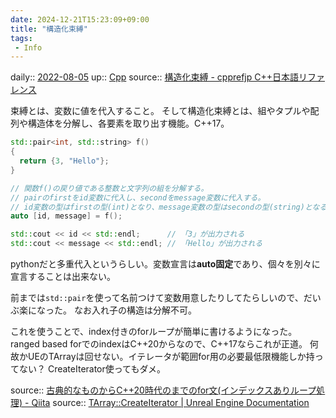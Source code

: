```yaml
---
date: 2024-12-21T15:23:09+09:00
title: "構造化束縛"
tags:
 - Info
---
```


daily:: [2022-08-05](../Daily_Note/2022-08-05.md)
up:: [Cpp](../Bar/Program/Cpp.md)
source:: [構造化束縛 - cpprefjp C++日本語リファレンス](https://cpprefjp.github.io/lang/cpp17/structured_bindings.html)

束縛とは、変数に値を代入すること。
そして構造化束縛とは、組やタプルや配列や構造体を分解し、各要素を取り出す機能。C++17。

```cpp
std::pair<int, std::string> f()
{
  return {3, "Hello"};
}

// 関数f()の戻り値である整数と文字列の組を分解する。
// pairのfirstをid変数に代入し、secondをmessage変数に代入する。
// id変数の型はfirstの型(int)となり、message変数の型はsecondの型(string)となる。
auto [id, message] = f();

std::cout << id << std::endl;      // 「3」が出力される
std::cout << message << std::endl; // 「Hello」が出力される
```

pythonだと多重代入というらしい。変数宣言は**auto固定**であり、個々を別々に宣言することは出来ない。

前までは`std::pair`を使って名前つけて変数用意したりしてたらしいので、だいぶ楽になった。
なお入れ子の構造は分解不可。

これを使うことで、index付きのforループが簡単に書けるようになった。ranged based forでのindexはC++20からなので、C++17ならこれが正道。
何故かUEのTArrayは回せない。イテレータが範囲for用の必要最低限機能しか持ってない？
CreateIterator使ってもダメ。

source:: [古典的なものからC++20時代のまでのfor文(インデックスありループ処理) - Qiita](https://qiita.com/luftfararen/items/0106906d83eba1c692f0#2-%E3%82%A4%E3%83%86%E3%83%AC%E3%83%BC%E3%82%BF%E3%82%92%E4%BD%BF%E3%81%A3%E3%81%A6%E5%88%B6%E5%BE%A1%E3%81%99%E3%82%8B)
source:: [TArray::CreateIterator | Unreal Engine Documentation](https://docs.unrealengine.com/5.0/en-US/API/Runtime/Core/Containers/TArray/CreateIterator/)